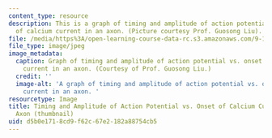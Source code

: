 ```yaml
---
content_type: resource
description: This is a graph of timing and amplitude of action potential versus onset
  of calcium current in an axon. (Picture courtesy Prof. Guosong Liu).
file: /media/https%3A/open-learning-course-data-rc.s3.amazonaws.com/9-16-cellular-neurophysiology-spring-2002/d5b0e1718cd9f62c67e2182a88754cb5_9-16s02-th.jpg
file_type: image/jpeg
image_metadata:
  caption: Graph of timing and amplitude of action potential vs. onset of calcium
    current in an axon. (Courtesy of Prof. Guosong Liu.)
  credit: ''
  image-alt: 'A graph of timing and amplitude of action potential vs. onset of calcium
    current in an axon. '
resourcetype: Image
title: Timing and Amplitude of Action Potential vs. Onset of Calcium Current in an
  Axon (thumbnail)
uid: d5b0e171-8cd9-f62c-67e2-182a88754cb5
---
```

